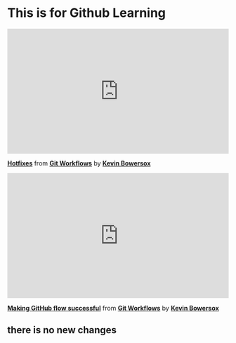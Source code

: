 <h1>This is for Github Learning</h1>
<div style="position:relative;height:0;padding-bottom:56.25%"><iframe width="640" height="360" src="https://www.linkedin.com/learning/embed/git-workflows/hotfixes?autoplay=false&claim=AQGF5LF8ekcNHQAAAYhr8MjHhoxaYRG88HvIAgyc1EYb2-Nyi1dmxNA2EVhuN-6LUlS3hkfo_WKY1oOokti6FoSfiPPZAHKM9LyGr3tI3a3CoWMJRJhWP3nLzvb8I_CikTZQarPbeC0lQwpuocWJzThYH54M3vuXmynaqD-ZRmg1EWoN_cDl2Z0bdsiy2lNL-N566oh3Rxn76JadOVKpvPbeb9l9BYaEMHpRrcLCD74Hp3vu5H7ymRZNNM_xjM62yqkmkSf8KOu91y-YewP19VbaW2w-0AGlPWVrvkqNf8hEDv5f8MON5t9pu8t3FEsgEeDutCVQ3FzVGVCcSHVdB5K6DZJ4SDxkVDsocFyj7Roox--Mivneb99q6rQpD_sgTJbW2xrQt0JHMY3oilS7e8kuLvcT4vNKI5dO7tvykILe8l-g14OsRYisvy8NaNfO-azhZlRjrKYPrGuVMp34UvpfJRAKcSoM90lgCzWHBUI00eG-AiTh1IC3JMLc_DKZNUNSwldL_JNTjn7fDx1Ja8gM4D_UUpTJPM_mbfIAE-pSFlOJxNlFIGvE4Q6U5XR-Y9EWnZi4w9hrlay5QygtcbYelK0bWUqsS78oaDy0MQfjqy3ecXchipvZ8Qa1vujT-wkvLDjre4zMcoAL6jmfEC-jNlZIUZZzLd5Czy73aV-BIA6ezDT7qtW7x4u04rKPylbictK0iPqVOMmj62TLdNiq-H3UFVsRKGz72AkkU0-khsDzXjCnif0lb-v6SrRf5SAMhGGRDjhSo9pGKDEsYJ2iqkGMwZ8rt65IA_21sD2KNA3ZEQK3XNjQFCiolPVj8a0YGKWqMg4J4C-pMJbwbwTVpn9mmi4NC9lSgz-Z_IqlbM9gB2pnUSJXxztsQutppLQJzIpwepdXwo3OKmr2zlY8hWMawk_nBFLiLs6-jYufeKiiNtduWz5irsDTHqOnqkpgXhDEiNcWxoCUC5VYFZaWUWxET2DzdA5fp_r82QNm8HIuZ0WN68Od3k6pV0zPIr2pRHUAZbLjX7VmhOnyWbkjIaAEUc7LonZgTW_Tltr4iBTOqfvx8P8O6p3sXgo3ctru-awApkqQp-JWKE7N7UQdnm1OwyJqrs7beEYOpJLpupL3pcLFsoOB-jkTd9UTG7HokweNgo0aKrMaIZPVUOV7EnVM7fJOIuy2Vwh3joWPKnpL44MaHDFm10etLSOD7YAsXXvOICrNMQwlhhPWlxsvInQ&lipi=urn%3Ali%3Apage%3Ad_learning_content%3BCDdJkzy%2FQjWe83fWKBgwxQ%3D%3D&licu" mozallowfullscreen="true" webkitallowfullscreen="true" allowfullscreen="true" frameborder="0" style="position:absolute;width:100%;height:100%;left:0"></iframe></div><p><strong><a href="https://www.linkedin.com/learning/git-workflows/hotfixes?trk=embed_lil">Hotfixes</a></strong> from <strong><a href="https://www.linkedin.com/learning/git-workflows?trk=embed_lil">Git Workflows</a></strong> by <strong><a href="https://www.linkedin.com/learning/instructors/kevin-bowersox?trk=embed_lil">Kevin Bowersox</a></strong></p>
<div style="position:relative;height:0;padding-bottom:56.25%"><iframe width="640" height="360" src="https://www.linkedin.com/learning/embed/git-workflows/making-github-flow-successful?autoplay=false&claim=AQG8fLCbOhyfBQAAAYhsBFtiNxw095bIy_7DaeoX6gt1PkyG6FWIyTpN9FnERSi8Coua5byalkoQ32yiQ8ICc56Td_iYu8Dle-DeiKpGNKSjlA9akNDojtOh8OvUoIw-GvmuiFbBJMnfl-mzeIrqqAZhjFtuqeFVf3uSD8b92jF1Vn1WLjCTeu3yo2FoKqFr7AQPnlEGO0FRcVjWI8MHpSz8AsJZl3eDU5irAtx3vh9DqatUuTUNCmTiZJRgSncUFhldrc2hQaytqH8A_051467T4mR72LjnqpbFy2bgDeGm1otMonkoWVhfF2V8KiSSFAF2hKS4ZvgzUmqeEQXEkD19FTHmh96gOwbxPfecFFnzczB-53LOcEIe3N0DcsVhhaJnXsumBtEJe6ltnLft6jUnanGMAA75UPIFNItbPVEUP1nsYUSWnVylp7H7AgKTlCvwy_Hgaj0isr28nFocCfmxDioatmd2hwS7LO2VoZDR9qKEYpcBeQFjdOGaawjlN6VlH_d2F5GSJYk1_7ehxb8eEEHebsKwpPNgd_Vwy59APjb-3c1zvkxRaBPHi_CxnJKdKCN35PBGP77J_akK6WUVOZ3iJOn5oSW1ypb_txIWl54UiaXA8a-MfkC9-W_L-Mq8IN4W6A1X2VkOzUzrEDBT2hH5OIrlYGeFhmCNz9ydtjCdIw-guDP5MW73E03G1VoweSSRFHX5Y0bf6d4LpORcc-IePWnslJ_Xw5NhYZykSWjO0QJIFaiB7Aq2wB7TPYqJ5NmIs3L-LTAkqcZ8iufViCtC8KwBo0lFbAbY5hwTZBW1rwPx5WElEan2Mcp-eIThamPsc4tdgADOfDYCnnD-f3kDLFjKz0Qbvx-q2H6eoBa6BOVN2FvtCnYYsEca8ut3BAPbRXxmreqcLv8BemWmQKZz078cIc5U9NDhknrpMw5CZgjjAv9PpEUeI1fx6er9YLX4qQ6e9pawe4ET5O6ja26tWNF_-m3dbp0U0BG0pv66qcJ94o762iA4HH-XPpfY6zL1tOvOkWoY2LsUFgf0Xk10yw6V3W_6966QWnNdEeZaDv6DxsMNaJDCUPPZnvILLAY6XqN3Pji-hjzYc6JNFPv49nxg1CNrn_u0teEIuxtnj__wQleNLqsT2sRzxuQxcExgPjl0mJaybieClU7gMtMDhY9sFkkldMZNV1MoIGnJDqXp0zu9y1-cttRNizIAaWeiBH8qR06swaTZhj-Dqzg&lipi=urn%3Ali%3Apage%3Ad_learning_content%3BKYheoWOpQZ%2BLUGOgMoQWQA%3D%3D&licu" mozallowfullscreen="true" webkitallowfullscreen="true" allowfullscreen="true" frameborder="0" style="position:absolute;width:100%;height:100%;left:0"></iframe></div><p><strong><a href="https://www.linkedin.com/learning/git-workflows/making-github-flow-successful?trk=embed_lil">Making GitHub flow successful</a></strong> from <strong><a href="https://www.linkedin.com/learning/git-workflows?trk=embed_lil">Git Workflows</a></strong> by <strong><a href="https://www.linkedin.com/learning/instructors/kevin-bowersox?trk=embed_lil">Kevin Bowersox</a></strong></p>
<h2>there is no new changes</h2>
